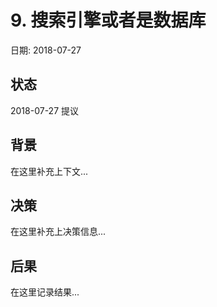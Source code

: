 # 9. 搜索引擎或者是数据库

日期: 2018-07-27

## 状态

2018-07-27 提议

## 背景

在这里补充上下文...

## 决策

在这里补充上决策信息...

## 后果

在这里记录结果...
